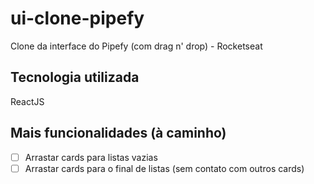 # ui-clone-pipefy
Clone da interface do Pipefy (com drag n' drop) - Rocketseat

## Tecnologia utilizada
ReactJS

## Mais funcionalidades (à caminho)
- [ ] Arrastar cards para listas vazias
- [ ] Arrastar cards para o final de listas (sem contato com outros cards)
